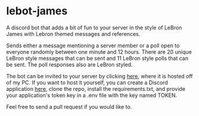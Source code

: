 # lebot-james
A discord bot that adds a bit of fun to your server in the style of LeBron James with Lebron themed messages and references.

Sends either a message mentioning a server member or a poll open to everyone randomly between one minute and 12 hours.
There are 20 unique LeBron style messages that can be sent and 11 LeBron style polls that can be sent. The poll responses also are LeBron styled.

The bot can be invited to your server by clicking [here](https://discord.com/oauth2/authorize?client_id=1362649377176551464), where it is hosted off of my PC.
If you want to host it yourself, you can create a Discord application [here](https://discord.com/developers/applications/), clone the repo, install the requirements.txt, and provide your application's token key in a .env file with the key named TOKEN.

Feel free to send a pull request if you would like to.